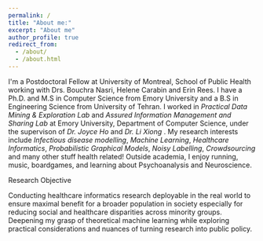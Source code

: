 ```yaml
---
permalink: /
title: "About me:"
excerpt: "About me"
author_profile: true
redirect_from: 
  - /about/
  - /about.html
---
```


I'm a Postdoctoral Fellow at University of Montreal, School of Public Health working with Drs. Bouchra Nasri, Helene Carabin and Erin Rees. I have a Ph.D. and M.S in Computer Science from Emory University and a B.S in Engineering Science from University of Tehran. I worked in *Practical Data Mining & Exploration Lab* and *Assured Information Management and Sharing Lab*  at Emory University, Department of Computer Science, under the supervison of *Dr. Joyce Ho* and *Dr. Li Xiong* . My research interests include *Infectious disease modelling*, *Machine Learning*, *Healthcare Informatics*, *Probabilistic Graphical Models*, *Noisy Labelling*, *Crowdsourcing* and many other stuff health related! Outside academia, I enjoy running, music, boardgames, and learning about Psychoanalysis and Neuroscience. 

Research Objective

Conducting healthcare informatics research deployable in the real world to ensure maximal benefit for a broader population in society especially for reducing social and healthcare disparities across minority groups. Deepening my grasp of theoretical machine learning while exploring practical considerations and nuances of turning research into public policy.


